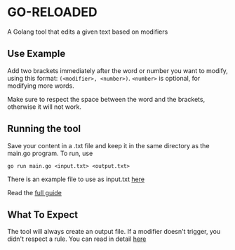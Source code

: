 # GO-RELOADED

A Golang tool that edits a given text based on modifiers

## Use Example

Add two brackets immediately after the word or number you want to modify, using this format: ``` (<modifier>, <number>) ```.
```<number>``` is optional, for modifying more words.

Make sure to respect the space between the word and the brackets, otherwise it will not work.

## Running the tool

Save your content in a .txt file and keep it in the same directory as the main.go program. To run, use 
```
go run main.go <input.txt> <output.txt>
```

There is an example file to use as input.txt [here](examples/example.txt)

Read the [full guide](docs/analysis.md)

## What To Expect

The tool will always create an output file. If a modifier doesn't trigger, you didn't respect a rule. You can read in detail [here](docs/analysis.md)
